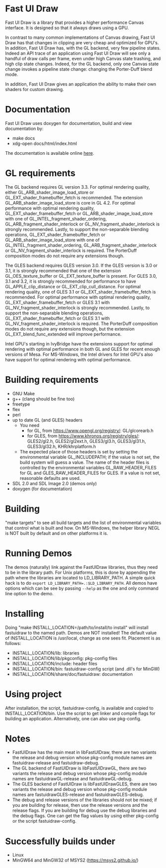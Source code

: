 Fast UI Draw
============

Fast UI Draw is a library that provides a higher performance Canvas interface.
It is designed so that it always draws using a GPU.

In contrast to many common implementations of Canvas drawing, Fast UI Draw
has that changes in clipping are very cheap and optimized for GPU's. In
addition, Fast UI Draw has, with the GL backend, very few pipeline states.
Indeed an API trace of an application using Fast UI Draw will see only a
handful of draw calls per frame, even under high Canvas state trashing,
and high clip state changes. Indeed, for the GL backend, only one Canvas
state change invokes a pipeline state change: changing the Porter-Duff blend
mode.

In addition, Fast UI Draw gives an application the ability to make their
own shaders for custom drawing.

Documentation
=============
  Fast UI Draw uses doxygen for documentation, build and view documentation by:
  - make docs
  - xdg-open docs/html/index.html

The documentation is available online [here](https://intel.github.io/fastuidraw/docs/html/index.html).

GL requirements
=====================
  The GL backend requires GL version 3.3. For optimal rendering quality, either
  GL_ARB_shader_image_load_store or GL_EXT_shader_framebuffer_fetch is recommended.
  The extension GL_ARB_shader_image_load_store is core in GL 4.2. For optimal
  performance with optimal rendering quality, GL_EXT_shader_framebuffer_fetch or
  GL_ARB_shader_image_load_store with one of GL_INTEL_fragment_shader_ordering,
  GL_ARB_fragment_shader_interlock or GL_NV_fragment_shader_interlock is strongly
  recommended. Lastly, to support the non-separable blending operations,
  GL_EXT_shader_framebuffer_fetch or GL_ARB_shader_image_load_store with one of
  GL_INTEL_fragment_shader_ordering, GL_ARB_fragment_shader_interlock or
  GL_NV_fragment_shader_interlock is required. The PorterDuff composition modes
  do not require any extensions though.

  The GLES backend requires GLES version 3.0. If the GLES version is 3.0 or 3.1,
  it is strongly recommended that one of the extension GL_OES_texture_buffer or
  GL_EXT_texture_buffer is present. For GLES 3.0, 3.1 and 3.2, it is strongly
  recommended for performance to have GL_APPLE_clip_distance or GL_EXT_clip_cull_distance.
  For optimal rendering quality, one of GLES 3.1 or GL_EXT_shader_framebuffer_fetch
  is recommended. For optimal performance with optimal rendering quality,
  GL_EXT_shader_framebuffer_fetch or GLES 3.1 with GL_NV_fragment_shader_interlock
  is strongly recommended. Lastly, to support the non-separable blending operations,
  GL_EXT_shader_framebuffer_fetch or GLES 3.1 with GL_NV_fragment_shader_interlock
  is required. The PorterDuff composition modes do not require any extensions though,
  but the extension GL_EXT_blend_func_extended will improve performance.

  Intel GPU's starting in IvyBridge have the extensions support for optimal rendering
  with optimal performance in both GL and GLES for recent enough versions of Mesa.
  For MS-Windows, the Intel drivers for Intel GPU's also have support for optimal
  rendering with optimal performance.

Building requirements
=====================
 - GNU Make
 - g++ (clang should be fine too)
 - freetype
 - flex
 - perl
 - up to date GL (and GLES) headers
   - You need
      - for GL, from https://www.opengl.org/registry/: GL/glcorearb.h
      - for GLES, from https://www.khronos.org/registry/gles/: GLES2/gl2.h, GLES2/gl2ext.h, GLES3/gl3.h, GLES3/gl31.h, GLES3/gl32.h, KHR/khrplatform.h
   - The expected place of those headers is set by setting the
     environmental variable GL_INCLUDEPATH; if the value is not set,
     the build system will guess a value. The name of the header
     files is controlled by the environmental variables
     GL_RAW_HEADER_FILES for GL and GLES_RAW_HEADER_FILES for
     GLES. If a value is not set, reasonable defaults are used. 
 - SDL 2.0 and SDL Image 2.0 (demos only)
 - doxygen (for documentation)

Building
========
  "make targets" to see all build targets and the list of environmental
  variables that control what is built and how. On MS-Windows, the helper
  library NEGL is NOT built by default and on other platforms it is.

Running Demos
=============
  The demos (naturally) link against the FastUIDraw libraries, thus they
  need to be in the library path. For Unix platforms, this is done by
  appending the path where the libraries are located to LD_LIBRARY_PATH.
  A simple quick hack is to do `export LD_LIBRARY_PATH=.:$LD_LIBRARY_PATH`.
  All demos have options which can be see by passing `--help` as the one
  and only command line option to the demo.

Installing
==========
  Doing "make INSTALL_LOCATION=/path/to/install/to install"
  will install fastuidraw to the named path. Demos are NOT
  installed! The default value of INSTALL_LOCATION is
  /usr/local, change as one sees fit. Placement is as follows:
   - INSTALL_LOCATION/lib: libraries
   - INSTALL_LOCATION/lib/pkgconfig: pkg-config files
   - INSTALL_LOCATION/include: header files
   - INSTALL_LOCATION/bin: fastuidraw-config script (and .dll's for MinGW)
   - INSTALL_LOCATION/share/doc/fastuidraw: documentation

Using project
=============
  After installation, the script, fastuidraw-config, is available
  and copied to INSTALL_LOCATION/bin. Use the script to get
  linker and compile flags for building an application. Alternatively,
  one can also use pkg-config.

Notes
=====
  - FastUIDraw has the main meat in libFastUIDraw, there are two
    variants the release and debug version whose pkg-config module
    names are fastuidraw-release and fastuidraw-debug.
  - The GL backend of FastUIDraw is libFastUIDrawGL, there are two
    variants the release and debug version whose pkg-config module
    names are fastuidrawGL-release and fastuidrawGL-debug.
  - The GLES backend of FastUIDraw is libFastUIDrawGLES, there are two
    variants the release and debug version whose pkg-config module
    names are fastuidrawGLES-release and fastuidrawGLES-debug.
  - The debug and release versions of the libraries should not be mixed;
    if you are building for release, then use the release versions and
    the release flags. If you are building for debug use the debug
    libraries and the debug flags. One can get the flag values by
    using either pkg-config or the script fastuidraw-config.

Successfully builds under
=========================
 - Linux
 - MinGW64 and MinGW32 of MSYS2 (https://msys2.github.io/)